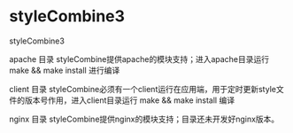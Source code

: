 styleCombine3
=============

styleCombine3

apache 目录
styleCombine提供apache的模块支持；进入apache目录运行make && make install 进行编译

client 目录
styleCombine必须有一个client运行在应用端，用于定时更新style文件的版本号作用，进入client目录运行 make && make install 编译

nginx 目录
styleCombine提供nginx的模块支持；目录还未开发好nginx版本。
